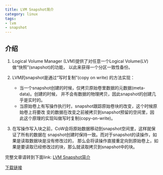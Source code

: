 ```yaml
---
title: LVM Snapshot简介
category: linux
tags:
- lvm
- snapshot
---
```


## 介绍

1. Logical Volume Manager (LVM)提供了对任意一个Logical Volume(LV)做“快照”(snapshot)的功能，
   以此来获得一个分区一致性备份。

2. LVM的snapshot是通过“写时复制”(copy on write) 的方法实现：
   *  当一个snapshot创建的时候，仅拷贝原始卷里数据的元数据(meta-data)。创建的时候，
      并不会有数据的物理拷贝，因此snapshot的创建几乎是实时的。
   *  当原始卷上有写操作执行时，snapshot跟踪原始卷块的改变，这个时候原始卷上将要改
      变的数据在改变之前被拷贝到snapshot预留的空间里，因此这个原理的实现叫做写时复制(copy-on-write)。

3. 在写操作写入块之前，CoW会将原始数据移动到snapshot空间里，这样就保证了所有的数据在
   snapshot创建时保持一致。而对于snapshot的读操作，如果是读取数据块是没有修改过的，
   那么会将读操作直接重定向到原始卷上，如果是要读取已经修改过的块，那么就读取拷贝到snapshot中的块。

<!--more-->

完整文章请转到下面link:
[LVM Snapshot简介](https://github.com/kulong0105/kulong0105.github.io/blob/master/documents/LVM_Snapshot%E7%AE%80%E4%BB%8B.pdf)

[下载链接](https://github.com/kulong0105/kulong0105.github.io/raw/master/documents/LVM_Snapshot%E7%AE%80%E4%BB%8B.pdf)
